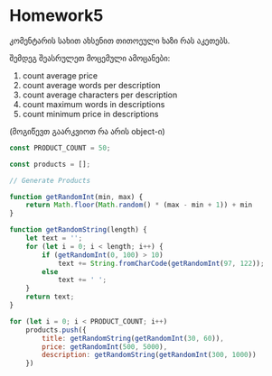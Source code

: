 # Homework5

კომენტარის სახით ახსენით თითოეული ხაზი რას აკეთებს.

შემდეგ შეასრულეთ მოცემული ამოცანები:

1. count average price
2. count average words per description
3. count average characters per description
4. count maximum words in descriptions
5. count minimum price in descriptions


(მოგიწევთ გაარკვიოთ რა არის object-ი)

```javascript
const PRODUCT_COUNT = 50;

const products = [];

// Generate Products

function getRandomInt(min, max) {
    return Math.floor(Math.random() * (max - min + 1)) + min
}

function getRandomString(length) {
    let text = '';
    for (let i = 0; i < length; i++) {
        if (getRandomInt(0, 100) > 10)
            text += String.fromCharCode(getRandomInt(97, 122));
        else
            text += ' ';
    }
    return text;
}

for (let i = 0; i < PRODUCT_COUNT; i++)
    products.push({
        title: getRandomString(getRandomInt(30, 60)),
        price: getRandomInt(500, 5000),
        description: getRandomString(getRandomInt(300, 1000))
    })

```

